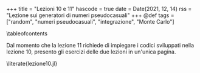 +++
title = "Lezioni 10 e 11"
hascode = true
date = Date(2021, 12, 14)
rss = "Lezione sui generatori di numeri pseudocasuali"
+++
@def tags = ["random", "numeri pseudocasuali", "integrazione", "Monte Carlo"]

\tableofcontents <!-- you can use \toc as well -->

Dal momento che la lezione 11 richiede di impiegare i codici
sviluppati nella lezione 10, presento gli esercizi delle due lezioni
in un'unica pagina.

\literate{lezione10.jl}
